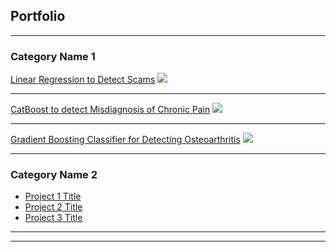 ## Portfolio

---

### Category Name 1 

[Linear Regression to Detect Scams](/sample_page)
<img src="images/dummy_thumbnail.jpg?raw=true"/>

---
[CatBoost to detect Misdiagnosis of Chronic Pain](/pdf/sample_presentation.pdf)
<img src="images/dummy_thumbnail.jpg?raw=true"/>

---
[Gradient Boosting Classifier for Detecting Osteoarthritis](http://example.com/)
<img src="images/dummy_thumbnail.jpg?raw=true"/>

---

### Category Name 2

- [Project 1 Title](http://example.com/)
- [Project 2 Title](http://example.com/)
- [Project 3 Title](http://example.com/)


---




---

